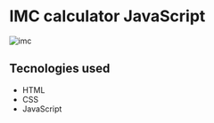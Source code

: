 # IMC calculator JavaScript
![imc](https://github.com/leonardomenezes7/IMC/assets/145611761/edb4b82c-a426-4146-9011-a4af8c6e9e85)
## Tecnologies used
- HTML
- CSS
- JavaScript

